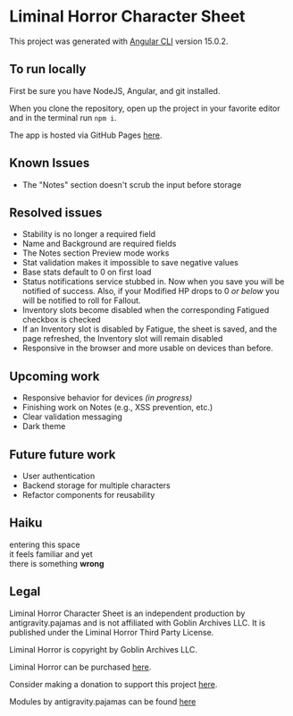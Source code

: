# Liminal Horror Character Sheet

This project was generated with [Angular CLI](https://github.com/angular/angular-cli) version 15.0.2.

## To run locally
First be sure you have NodeJS, Angular, and git installed. 

When you clone the repository, open up the project in your favorite editor and in the terminal run `npm i`.

The app is hosted via GitHub Pages [here](https://antigravitypajamas.github.io/liminal-horror-character-sheet/).

## Known Issues
- The "Notes" section doesn't scrub the input before storage

## Resolved issues 
- Stability is no longer a required field
- Name and Background are required fields
- The Notes section Preview mode works
- Stat validation makes it impossible to save negative values
- Base stats default to 0 on first load
- Status notifications service stubbed in. Now when you save you will be notified of success. Also, if your Modified HP drops to 0 _or below_ you will be notified to roll for Fallout.
- Inventory slots become disabled when the corresponding Fatigued checkbox is checked
- If an Inventory slot is disabled by Fatigue, the sheet is saved, and the page refreshed, the Inventory slot will remain disabled
- Responsive in the browser and more usable on devices than before. 

## Upcoming work
- Responsive behavior for devices _(in progress)_
- Finishing work on Notes (e.g., XSS prevention, etc.)
- Clear validation messaging
- Dark theme

## Future future work
- User authentication
- Backend storage for multiple characters
- Refactor components for reusability

## Haiku
entering this space\
it feels familiar and yet\
there is something **wrong**

## Legal
Liminal Horror Character Sheet is an independent production by antigravity.pajamas and is not affiliated with Goblin Archives LLC. It is published under the Liminal Horror Third Party License.

Liminal Horror is copyright by Goblin Archives LLC.

Liminal Horror can be purchased [here](https://goblinarchives.itch.io/liminal-horror).

Consider making a donation to support this project [here](https://ko-fi.com/antigravitypajamas).

Modules by antigravity.pajamas can be found [here](https://antigravitypajamas.itch.io/)
